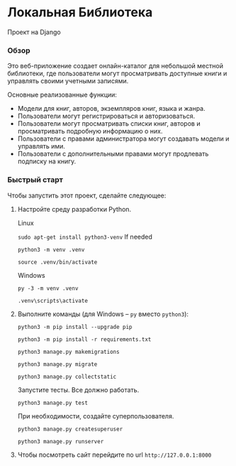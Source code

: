 # Локальная Библиотека
Проект на Django

### Обзор
Это веб-приложение создает онлайн-каталог для небольшой местной библиотеки, где пользователи могут просматривать доступные книги и управлять своими учетными записями.

Основные реализованные функции:
- Модели для книг, авторов, экземпляров книг, языка и жанра.
- Пользователи могут регистрироваться и авторизоваться.
- Пользователи могут просматривать списки книг, авторов и просматривать подробную информацию о них.
- Пользователи с правами администратора могут создавать модели и управлять ими.
- Пользователи с дополнительными правами могут продлевать подписку на книгу.

### Быстрый старт

Чтобы запустить этот проект, сделайте следующее:
1. Настройте среду разработки Python. 
    
    Linux
    
    `sudo apt-get install python3-venv`    If needed
    
    `python3 -m venv .venv`
    
    `source .venv/bin/activate`

    Windows
    
    `py -3 -m venv .venv`
    
    `.venv\scripts\activate`

2. Выполните команды (для Windows – `py` вместо `python3`):

    `python3 -m pip install --upgrade pip`
    
    `python3 -m pip install -r requirements.txt`
    
    `python3 manage.py makemigrations`
    
    `python3 manage.py migrate`
    
    `python3 manage.py collectstatic`

    Запустите тесты. Все должно работать.
    
    `python3 manage.py test`

    При необходимости, создайте суперпользователя.
    
    `python3 manage.py createsuperuser`

    `python3 manage.py runserver`

3. Чтобы посмотреть сайт перейдите по url `http://127.0.0.1:8000`
